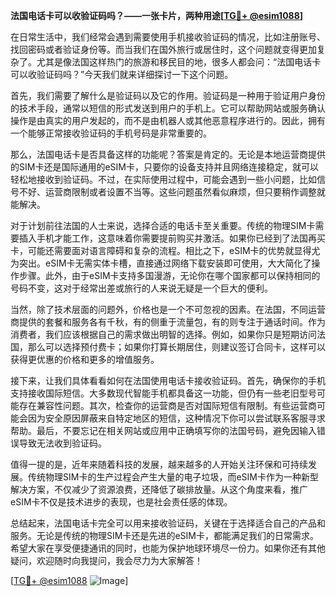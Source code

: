 **法国电话卡可以收验证码吗？——一张卡片，两种用途[[TG💪+ @esim1088](https://t.me/s/esim1088)]**

在日常生活中，我们经常会遇到需要使用手机接收验证码的情况，比如注册账号、找回密码或者验证身份等。而当我们在国外旅行或居住时，这个问题就变得更加复杂了。尤其是像法国这样热门的旅游和移民目的地，很多人都会问：“法国电话卡可以收验证码吗？”今天我们就来详细探讨一下这个问题。

首先，我们需要了解什么是验证码以及它的作用。验证码是一种用于验证用户身份的技术手段，通常以短信的形式发送到用户的手机上。它可以帮助网站或服务确认操作是由真实的用户发起的，而不是由机器人或其他恶意程序进行的。因此，拥有一个能够正常接收验证码的手机号码是非常重要的。

那么，法国电话卡是否具备这样的功能呢？答案是肯定的。无论是本地运营商提供的SIM卡还是国际通用的eSIM卡，只要你的设备支持并且网络连接稳定，就可以轻松地接收到验证码。不过，在实际使用过程中，可能会遇到一些小问题，比如信号不好、运营商限制或者设置不当等。这些问题虽然看似麻烦，但只要稍作调整就能解决。

对于计划前往法国的人士来说，选择合适的电话卡至关重要。传统的物理SIM卡需要插入手机才能工作，这意味着你需要提前购买并激活。如果你已经到了法国再买卡，可能还需要面对语言障碍和复杂的流程。相比之下，eSIM卡的优势就显得尤为突出。eSIM卡无需实体卡槽，直接通过网络下载安装即可使用，大大简化了操作步骤。此外，由于eSIM卡支持多国漫游，无论你在哪个国家都可以保持相同的号码不变，这对于经常出差或旅行的人来说无疑是一个巨大的便利。

当然，除了技术层面的问题外，价格也是一个不可忽视的因素。在法国，不同运营商提供的套餐和服务各有千秋，有的侧重于流量包，有的则专注于通话时间。作为消费者，我们应该根据自己的需求做出明智的选择。例如，如果你只是短期访问法国，那么可以选择预付费卡；如果你打算长期居住，则建议签订合同卡，这样可以获得更优惠的价格和更多的增值服务。

接下来，让我们具体看看如何在法国使用电话卡接收验证码。首先，确保你的手机支持接收国际短信。大多数现代智能手机都具备这一功能，但仍有一些老旧型号可能存在兼容性问题。其次，检查你的运营商是否对国际短信有限制。有些运营商可能会因为安全原因屏蔽来自特定地区的短信，这种情况下你可以尝试联系客服寻求帮助。最后，不要忘记在相关网站或应用中正确填写你的法国号码，避免因输入错误导致无法收到验证码。

值得一提的是，近年来随着科技的发展，越来越多的人开始关注环保和可持续发展。传统物理SIM卡的生产过程会产生大量的电子垃圾，而eSIM卡作为一种新型解决方案，不仅减少了资源浪费，还降低了碳排放量。从这个角度来看，推广eSIM卡不仅是技术进步的表现，也是社会责任感的体现。

总结起来，法国电话卡完全可以用来接收验证码，关键在于选择适合自己的产品和服务。无论是传统的物理SIM卡还是先进的eSIM卡，都能满足我们的日常需求。希望大家在享受便捷通讯的同时，也能为保护地球环境尽一份力。如果你还有其他疑问，欢迎随时向我提问，我会尽力为大家解答！

[[TG💪+ @esim1088](https://t.me/s/esim1088) ![Image](https://i.postimg.cc/4NQfJmqS/Snipaste-2025-05-13-00-14-12.png)]